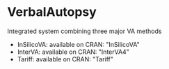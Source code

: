 # VerbalAutopsy
Integrated system combining three major VA methods

- InSilicoVA: available on CRAN: "InSilicoVA"
- InterVA: available on CRAN: "InterVA4"
- Tariff: available on CRAN: "Tariff"
